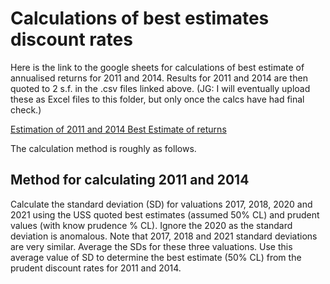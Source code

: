 # Calculations of best estimates discount rates

Here is the link to the google sheets for calculations of best estimate of annualised returns for 2011 and 2014. Results for 2011 and 2014 are then quoted to 2 s.f. in the .csv files linked above. 
(JG: I will eventually upload these as Excel files to this folder, but only once the calcs have had final check.)

[Estimation of 2011 and 2014 Best Estimate of returns](https://docs.google.com/spreadsheets/d/1zvyYbNkE8_sET5640TCURjYRjockkY2gnRUPwyIQi1c/edit?usp=sharing "Best Est 2011 2014")

The calculation method is roughly as follows.

## Method for calculating 2011 and 2014

Calculate the standard deviation (SD) for valuations 2017, 2018, 2020 and 2021 using the USS quoted best estimates (assumed 50% CL) and prudent values (with know prudence % CL). Ignore the 2020 as the standard deviation is anomalous. Note that 2017, 2018 and 2021 standard deviations are very similar. Average the SDs for these three valuations. Use this average value of SD to determine the best estimate (50% CL) from the prudent discount rates for 2011 and 2014. 
